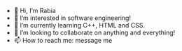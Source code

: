 - 👋 Hi, I’m Rabia
- 👀 I’m interested in software engineering!
- 🌱 I’m currently learning C++, HTML and CSS.
- 💞️ I’m looking to collaborate on anything and everything!
- 📫 How to reach me: message me 

<!---
berry6irl/berry6irl is a ✨ special ✨ repository because its `README.md` (this file) appears on your GitHub profile.
You can click the Preview link to take a look at your changes.
--->
